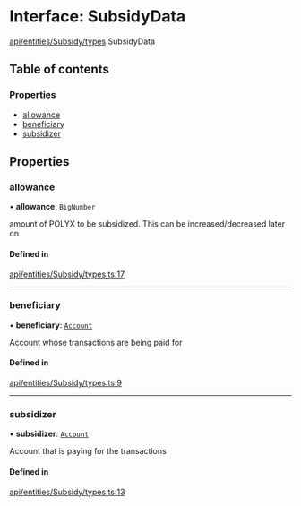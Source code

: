 # Interface: SubsidyData

[api/entities/Subsidy/types](../wiki/api.entities.Subsidy.types).SubsidyData

## Table of contents

### Properties

- [allowance](../wiki/api.entities.Subsidy.types.SubsidyData#allowance)
- [beneficiary](../wiki/api.entities.Subsidy.types.SubsidyData#beneficiary)
- [subsidizer](../wiki/api.entities.Subsidy.types.SubsidyData#subsidizer)

## Properties

### allowance

• **allowance**: `BigNumber`

amount of POLYX to be subsidized. This can be increased/decreased later on

#### Defined in

[api/entities/Subsidy/types.ts:17](https://github.com/PolymeshAssociation/polymesh-sdk/blob/07a4c5b0/src/api/entities/Subsidy/types.ts#L17)

___

### beneficiary

• **beneficiary**: [`Account`](../wiki/api.entities.Account.Account)

Account whose transactions are being paid for

#### Defined in

[api/entities/Subsidy/types.ts:9](https://github.com/PolymeshAssociation/polymesh-sdk/blob/07a4c5b0/src/api/entities/Subsidy/types.ts#L9)

___

### subsidizer

• **subsidizer**: [`Account`](../wiki/api.entities.Account.Account)

Account that is paying for the transactions

#### Defined in

[api/entities/Subsidy/types.ts:13](https://github.com/PolymeshAssociation/polymesh-sdk/blob/07a4c5b0/src/api/entities/Subsidy/types.ts#L13)
